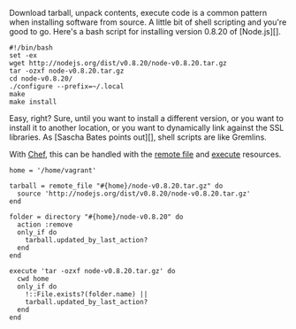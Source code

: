 <!--
title: Chaining events in Chef
created: 24 February 2013 - 1:30 pm
updated: 24 February 2013 - 2:34 pm
publish: 26 February 2013
slug: chef-events
tags: coding, chef
-->

Download tarball, unpack contents, execute code is a common pattern when
installing software from source. A little bit of shell scripting and you're
good to go. Here's a bash script for installing version 0.8.20 of [Node.js][].

    #!/bin/bash
    set -ex
    wget http://nodejs.org/dist/v0.8.20/node-v0.8.20.tar.gz
    tar -ozxf node-v0.8.20.tar.gz
    cd node-v0.8.20/
    ./configure --prefix=~/.local
    make
    make install

Easy, right? Sure, until you want to install a different version, or you want to
install it to another location, or you want to dynamically link against the SSL
libraries. As [Sascha Bates points out][], shell scripts are like Gremlins.

With [Chef][], this can be handled with the [remote file][] and [execute][]
resources.

    home = '/home/vagrant'

    tarball = remote_file "#{home}/node-v0.8.20.tar.gz" do
      source 'http://nodejs.org/dist/v0.8.20/node-v0.8.20.tar.gz'
    end

    folder = directory "#{home}/node-v0.8.20" do
      action :remove
      only_if do
        tarball.updated_by_last_action?
      end
    end

    execute 'tar -ozxf node-v0.8.20.tar.gz' do
      cwd home
      only_if do
        !::File.exists?(folder.name) ||
        tarball.updated_by_last_action?
      end
    end


[gremlins]: http://blog.brattyredhead.com/blog/2012/12/13/shell-scripts-are-like-gremlins/ "Sascha Bates (Bratty Redhead): Shell Scripts Are Like Gremlins"
[Chef]: http://opscode.com/chef "Various (Opscode): Chef is an open-source automation platform built to address the hardest infrastructure challenges on the planet."
[remote file]: http://docs.opscode.com/chef/resources.html#remote-file "Various (Opscode): The remote_file resource is used to transfer a file from a remote location."
[execute ]: http://docs.opscode.com/chef/resources.html#execute "Various (Opscode): The remote_file resource is used to transfer a file from a remote location."
